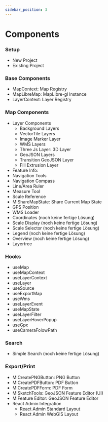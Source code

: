 ```yaml
---
sidebar_position: 3
---
```

# Components 

### Setup
- New Project
- Existing Project

### Base Components
- MapContext: Map Registry
- MapLibreMap: MapLibre-gl Instance
- LayerContext: Layer Registry

### Map Components
- Layer Components
  - Background Layers
  - VectorTile Layers
  - Image Marker Layer
  - WMS Layers
  - Three Js Layer: 3D Layer
  - GeoJSON Layers
  - Transition GeoJSON Layer 
  - Fill Extrusion Layer
- Feature Info:
- Navigation Tools
- Navigation Compass
- Line/Area Ruler
- Measure Tool
- Scale Reference
- MIShareMapState: Share Current Map State
- GPS Position
- WMS Loader
- Coordinates (noch keine fertige Lösung)
- Scale Display (noch keine fertige Lösung)
- Scale Selector (noch keine fertige Lösung)
- Legend (noch keine fertige Lösung)
- Overview (noch keine fertige Lösung)
- Layertree

### Hooks
- useMap
- useMapContext
- useLayerContext
- useLayer
- useSource
- useExportMap
- useWms
- useLayerEvent
- useMapState
- useLayerFilter
- useLayerHoverPopup
- useGpx
- useCameraFolowPath

### Search 
- Simple Search (noch keine fertige Lösung)

### Export/Print
- MICreatePNGButton: PNG Button
- MICreatePDFButton: PDF Button
- MICreatePDFForm: PDF Form 
- MISketchTools: GeoJSON Feature Editor (UI)
- MIFeature Editor: GeoJSON Feature Editor
- React Admin Integration
  - React Admin Standard Layout
  - React Admin WebGIS Layout